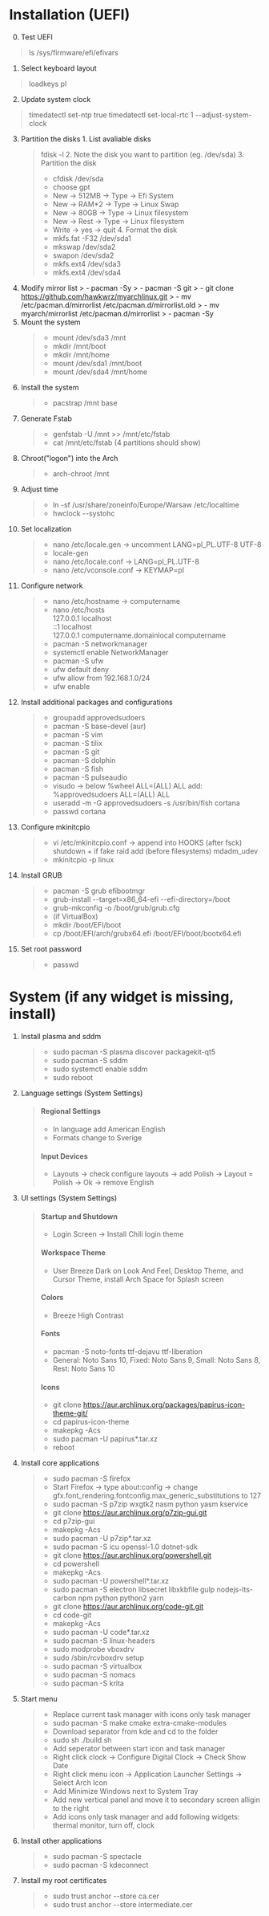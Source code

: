 # Installation (UEFI)
  0. Test UEFI
  > ls /sys/firmware/efi/efivars
  1. Select keyboard layout 
  > loadkeys pl
  2. Update system clock
  > timedatectl set-ntp true
  > timedatectl set-local-rtc 1 --adjust-system-clock
  3. Partition the disks
    1. List avaliable disks
       > fdisk -l
    2. Note the disk you want to partition (eg. /dev/sda)
    3. Partition the disk
       > - cfdisk /dev/sda
       > - choose gpt
       > - New -> 512MB -> Type -> Efi System
       > - New -> RAM*2 -> Type -> Linux Swap
       > - New -> 80GB  -> Type -> Linux filesystem
       > - New -> Rest  -> Type -> Linux filesystem
       > - Write -> yes -> quit
    4. Format the disk
        > - mkfs.fat -F32 /dev/sda1
        > - mkswap /dev/sda2
        > - swapon /dev/sda2
        > - mkfs.ext4 /dev/sda3
        > - mkfs.ext4 /dev/sda4
  4. Modify mirror list
    > - pacman -Sy
    > - pacman -S git
    > - git clone https://github.com/hawkwrz/myarchlinux.git
    > - mv /etc/pacman.d/mirrorlist /etc/pacman.d/mirrorlist.old
    > - mv myarch/mirrorlist /etc/pacman.d/mirrorlist
    > - pacman -Sy
5. Mount the system
    > - mount /dev/sda3 /mnt
    > - mkdir /mnt/boot
    > - mkdir /mnt/home
    > - mount /dev/sda1 /mnt/boot
    > - mount /dev/sda4 /mnt/home
6. Install the system
    > - pacstrap /mnt base
7. Generate Fstab
    > - genfstab -U /mnt >> /mnt/etc/fstab
    > - cat /mnt/etc/fstab (4 partitions should show)
8. Chroot("logon") into the Arch
    > - arch-chroot /mnt
9. Adjust time
    > - ln -sf /usr/share/zoneinfo/Europe/Warsaw /etc/localtime
    > - hwclock --systohc
10. Set localization
    > - nano /etc/locale.gen -> uncomment LANG=pl_PL.UTF-8 UTF-8
    > - locale-gen
    > - nano /etc/locale.conf -> LANG=pl_PL.UTF-8
    > - nano /etc/vconsole.conf -> KEYMAP=pl
11. Configure network
    > - nano /etc/hostname -> computername
    > - nano /etc/hosts <br>
    > 127.0.0.1   localhost <br>
    > ::1 localhost <br>
    > 127.0.0.1 computername.domainlocal computername
    > - pacman -S networkmanager
    > - systemctl enable NetworkManager
    > - pacman -S ufw
    > - ufw default deny
    > - ufw allow from 192.168.1.0/24
    > - ufw enable
12. Install additional packages and configurations
    > - groupadd approvedsudoers    
    > - pacman -S base-devel (aur)
    > - pacman -S vim
    > - pacman -S tilix
    > - pacman -S git
    > - pacman -S dolphin
    > - pacman -S fish
    > - pacman -S pulseaudio
    > - visudo -> below %wheel ALL=(ALL) ALL add: <br>
    > %approvedsudoers ALL=(ALL) ALL
    > - useradd -m -G approvedsudoers -s /usr/bin/fish cortana
    > - passwd cortana
13. Configure mkinitcpio
    > - vi /etc/mkinitcpio.conf ->
    > append into HOOKS (after fsck) shutdown + if fake raid add (before filesystems) mdadm_udev
    > - mkinitcpio -p linux
14. Install GRUB
    > - pacman -S grub efibootmgr
    > - grub-install --target=x86_64-efi --efi-directory=/boot
    > - grub-mkconfig -o /boot/grub/grub.cfg
    > - (if VirtualBox)
    > - mkdir /boot/EFI/boot
    > - cp /boot/EFI/arch/grubx64.efi /boot/EFI/boot/bootx64.efi
15. Set root password
    > - passwd
# System (if any widget is missing, install)
1. Install plasma and sddm
    > - sudo pacman -S plasma discover packagekit-qt5
    > - sudo pacman -S sddm
    > - sudo systemctl enable sddm
    > - sudo reboot
2. Language settings (System Settings)
    > #### Regional Settings
    > - In language add American English
    > - Formats change to Sverige
    > #### Input Devices
    > - Layouts -> check configure layouts -> add Polish -> Layout = Polish -> Ok -> remove English
3. UI settings (System Settings)
    > #### Startup and Shutdown
    > - Login Screen -> Install Chili login theme
    > #### Workspace Theme
    > - User Breeze Dark on Look And Feel, Desktop Theme, and Cursor Theme, install Arch Space for Splash screen
    > #### Colors
    > - Breeze High Contrast
    > #### Fonts
    > - pacman -S noto-fonts ttf-dejavu ttf-liberation
    > - General: Noto Sans 10, Fixed: Noto Sans 9, Small: Noto Sans 8, Rest: Noto Sans 10
    > #### Icons
    > - git clone https://aur.archlinux.org/packages/papirus-icon-theme-git/
    > - cd papirus-icon-theme
    > - makepkg -Acs
    > - sudo pacman -U papirus*.tar.xz
    > - reboot
4. Install core applications
    > - sudo pacman -S firefox
    > - Start Firefox -> type about:config -> change gfx.font_rendering.fontconfig.max_generic_substitutions to 127
    > - sudo pacman -S p7zip wxgtk2 nasm python yasm kservice
    > - git clone https://aur.archlinux.org/p7zip-gui.git
    > - cd p7zip-gui
    > - makepkg -Acs
    > - sudo pacman -U p7zip*.tar.xz
    > - sudo pacman -S icu openssl-1.0 dotnet-sdk
    > - git clone https://aur.archlinux.org/powershell.git
    > - cd powershell
    > - makepkg -Acs
    > - sudo pacman -U powershell*.tar.xz
    > - sudo pacman -S electron libsecret libxkbfile gulp nodejs-lts-carbon npm python python2 yarn
    > - git clone https://aur.archlinux.org/code-git.git
    > - cd code-git
    > - makepkg -Acs
    > - sudo pacman -U code*.tar.xz
    > - sudo pacman -S linux-headers
    > - sudo modprobe vboxdrv
    > - sudo /sbin/rcvboxdrv setup
    > - sudo pacman -S virtualbox
    > - sudo pacman -S nomacs
    > - sudo pacman -S krita
5. Start menu
    > - Replace current task manager with icons only task manager
    > - sudo pacman -S make cmake extra-cmake-modules
    > - Download separator from kde and cd to the folder
    > - sudo sh ./build.sh
    > - Add seperator between start icon and task manager
    > - Right click clock -> Configure Digital Clock -> Check Show Date
    > - Right click menu icon -> Application Launcher Settings -> Select Arch Icon
    > - Add Minimize Windows next to System Tray
    > - Add new vertical panel and move it to secondary screen alligin to the right
    > - Add icons only task manager and add following widgets: thermal monitor, turn off, clock
6. Install other applications
    > - sudo pacman -S spectacle
    > - sudo pacman -S kdeconnect
7. Install my root certificates
    > - sudo trust anchor --store ca.cer
    > - sudo trust anchor --store intermediate.cer
